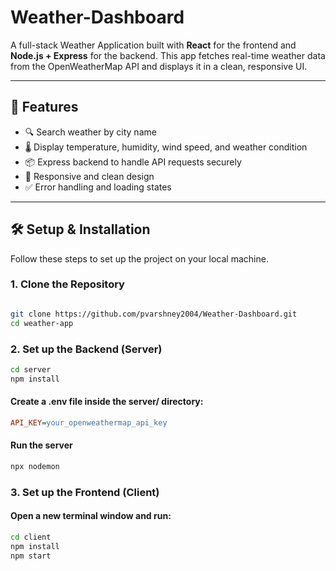 # Weather-Dashboard

A full-stack Weather Application built with **React** for the frontend and **Node.js + Express** for the backend. This app fetches real-time weather data from the OpenWeatherMap API and displays it in a clean, responsive UI.

---

## 🚀 Features

- 🔍 Search weather by city name
- 🌡️ Display temperature, humidity, wind speed, and weather condition
- 📦 Express backend to handle API requests securely
- 🎨 Responsive and clean design
- ✅ Error handling and loading states

---

## 🛠️ Setup & Installation

Follow these steps to set up the project on your local machine.

### 1. Clone the Repository

```bash

git clone https://github.com/pvarshney2004/Weather-Dashboard.git
cd weather-app
```

### 2. Set up the Backend (Server)

```bash
cd server
npm install
```

#### Create a .env file inside the server/ directory:

```ini
API_KEY=your_openweathermap_api_key
```

#### Run the server

```bash
npx nodemon
```

### 3. Set up the Frontend (Client)

#### Open a new terminal window and run:

```bash
cd client
npm install
npm start
```
